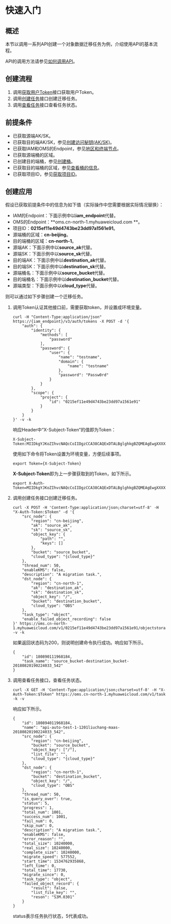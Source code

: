 # 快速入门<a name="ZH-CN_TOPIC_0126414423"></a>

## 概述<a name="section625010542569"></a>

本节以调用一系列API创建一个对象数据迁移任务为例，介绍使用API的基本流程。

API的调用方法请参见[如何调用API](如何调用API.md)。

## 创建流程<a name="section197761029175618"></a>

1.  调用[获取用户Token](https://support.huaweicloud.com/api-iam/zh-cn_topic_0057845583.html)接口获取用户Token。
2.  调用[创建任务](创建任务.md)接口创建迁移任务。
3.  调用[查看任务](查询指定ID的任务.md)接口查看任务状态。

## 前提条件<a name="section209121656590"></a>

-   已获取源端AK/SK。
-   已获取目的端AK/SK，参见[创建访问秘钥\(AK/SK\)](https://support.huaweicloud.com/clientogw-obs/zh-cn_topic_0045829057.html)。
-   已获取IAM和OMS的Endpoint，参见[地区和终端节点](http://developer.huaweicloud.com/endpoint)。
-   已获取源端桶的区域。
-   已创建目的端桶，参见[创建桶](https://support.huaweicloud.com/usermanual-obs/zh-cn_topic_0045829050.html)。
-   已获取目的端桶的区域，参见[查看桶的信息](https://support.huaweicloud.com/usermanual-obs/zh-cn_topic_0045829089.html)。
-   已获取项目ID，参见[获取项目ID](获取项目ID.md)。

## 创建应用<a name="section1452512291014"></a>

假设已获取前提条件中的信息为如下值（实际操作中您需要根据实际情况替换）：

-   IAM的Endpoint：下面示例中以**iam\_endpoint**代替。
-   OMS的Endpoint：**oms.cn-north-1.myhuaweicloud.com **。
-   项目ID：**0215ef11e49d4743be23dd97a1561e91**。
-   源端桶的区域：**cn-beijing**。
-   目的端桶的区域：**cn-north-1**。
-   源端AK：下面示例中以**source\_ak**代替。
-   源端SK：下面示例中以**source\_sk**代替。
-   目的端AK：下面示例中以**destination\_ak**代替。
-   目的端SK：下面示例中以**destination\_sk**代替。
-   源端桶名：下面示例中以**source\_bucket**代替。
-   目的端桶名：下面示例中以**destination\_bucket**代替。
-   源端类型：下面示例中以**cloud\_type**代替。

则可以通过如下步骤创建一个迁移任务。

1.  调用Token认证其他接口前，需要获取token，并设置成环境变量。

    ```
    curl -H "Content-Type:application/json" https://{iam_endpoint}/v3/auth/tokens -X POST -d '{
        "auth": {
            "identity": {
                "methods": [
                    "password"
                ],
                "password": {
                    "user": {
                        "name": "testname",
                        "domain": {
                            "name": "testname"
                        },
                        "password": "Passw0rd"
                    }
                }
            },
            "scope": {
                "project": {
                    "id": "0215ef11e49d4743be23dd97a1561e91"
                }
            }
        }
    }' -v -k
    ```

    响应Header中“X-Subject-Token”的值即为Token：

    ```
    X-Subject-Token:MIIDkgYJKoZIhvcNAQcCoIIDgzCCA38CAQExDTALBglghkgBZQMEAgEwgXXXXX...
    ```

    使用如下命令将Token设置为环境变量，方便后续事项。

    ```
    export Token={X-Subject-Token}
    ```

    **X-Subject-Token**即为上一步骤获取到的Token，如下所示。

    ```
    export X-Auth-Token=MIIDkgYJKoZIhvcNAQcCoIIDgzCCA38CAQExDTALBglghkgBZQMEAgEwgXXXXX...
    ```

2.  调用创建任务接口创建迁移任务。

    ```
    curl -X POST -H 'Content-Type:application/json;charset=utf-8' -H "X-Auth-Token:$Token" -d '{
        "src_node": {
            "region": "cn-beijing",
            "ak": "source_ak",
            "sk": "source_sk",
            "object_key": {
                "path": "",
                "keys": []
            },
            "bucket": "source_bucket",
            "cloud_type": "{cloud_type}"
        },
        "thread_num": 50,
        "enableKMS": false,
        "description": "A migration task.",
        "dst_node": {
            "region": "cn-north-1",
            "ak": "destination_ak",
            "sk": "destination_sk",
            "object_key": "/",
            "bucket": "destination_bucket",
            "cloud_type": "OBS"
        },
        "task_type": "object",
        "enable_failed_object_recording": false
    }' https://oms.cn-north-1.myhuaweicloud.com/v1/0215ef11e49d4743be23dd97a1561e91/objectstorage/task -v -k
    ```

    如果返回状态码为200，则说明创建命令执行成功。响应如下所示。

    ```
    {
        "id": 180890111968184,
        "task_name": "source_bucket-destination_bucket-20180820190224033_542"
    }
    ```

3.  调用查看任务接口，查看任务状态。

    ```
    curl -X GET -H 'Content-Type:application/json;charset=utf-8' -H "X-Auth-Token:$Token" https://oms.cn-north-1.myhuaweicloud.com/v1/task -k -v
    ```

    响应如下所示。

    ```
    {
        "id": 180894011968184,
        "name": "api-auto-test-1-1201liuchang-maas-20180820190224033_542",
        "src_node": {
            "region": "cn-beijing",
            "bucket": "source_bucket",
            "object_key": ["/"],
            "list_file": "",
            "cloud_type": "{cloud_type}"
        },
        "dst_node": {
            "region": "cn-north-1",
            "bucket": "destination_bucket",
            "object_key": "/",
            "cloud_type": "OBS"
        },
        "thread_num": 50,
        "is_query_over": true,
        "status": 5,
        "progress": 1,
        "total_num": 1001,
        "success_num": 1001,
        "fail_num": 0,
        "skip_num": 0,
        "description": "A migration task.",
        "enableKMS": false,
        "error_reason": "",
        "total_size": 10240000,
        "real_size": 10240000,
        "complete_size": 10240000,
        "migrate_speed": 577552,
        "start_time": 1534762935868,
        "left_time": 0,
        "total_time": 17730,
        "migrate_since": 0,
        "task_type": "object",
        "failed_object_record": {
            "result": false,
            "list_file_key": "",
            "reson": "S3M.0301"
        }
    }
    ```

    status表示任务执行状态，5代表成功。


